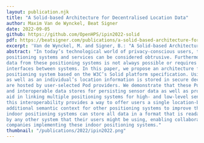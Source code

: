 ```yaml
---
layout: publication.njk
title: "A Solid-based Architecture for Decentralised Location Data"
author: Maxim Van de Wynckel, Beat Signer
date: 2022-09-05
github: https://github.com/OpenHPS/ipin2022-solid
pdf: https://beatsigner.com/publications/a-solid-based-architecture-for-decentralised-interoperable-location-data.pdf
excerpt: 'Van de Wynckel, M. and Signer, B.: "A Solid-based Architecture for Decentralised Interoperable Location Data", Proceedings of IPIN 2022 (WiP), 12th International Conference on Indoor Positioning and Indoor Navigation, Beijing, China, September 2022'
abstract: "In today’s technological world of privacy-conscious users, the tracking of individuals via different
positioning systems and services can be considered obtrusive. Furthermore, linking and integrating
data from these positioning systems is not always possible or requires the major effort of creating new
interfaces between systems. In this paper, we propose an architecture for the realisation of a decentralised
positioning system based on the W3C’s Solid platform specification. Using this specification, sensor data
as well as an individual’s location information is stored in secure decentralised data stores called Pods, that
are hosted by user-selected Pod providers. We demonstrate that these Pods do not only offer transparent
and interoperable data stores for persisting sensor data as well as processed location information, but also
aid in linking multiple positioning systems for high- and low-level sensor fusion. For indoor positioning,
this interoperability provides a way to offer users a single location-based service while also providing
additional semantic context for other positioning systems to improve their data output. Developers of
indoor positioning systems can store all data in a format that is readable, understandable and accessible
by any other system that their users might be using, enabling collaboration between researchers and
companies implementing these indoor positioning systems."
thumbnail: "/publications/2022/ipin2022.png"
---
```

